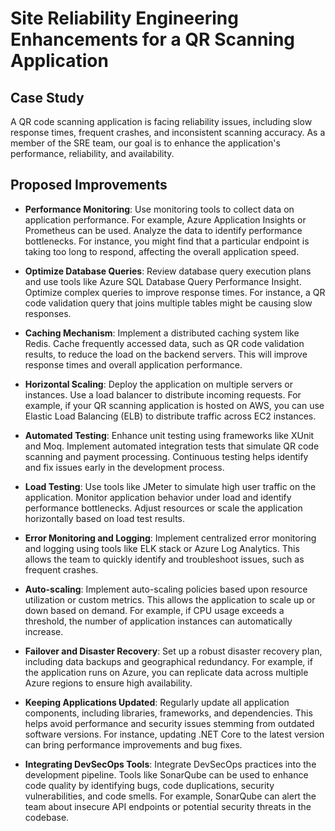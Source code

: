 # Site Reliability Engineering Enhancements for a QR Scanning Application

## Case Study

A QR code scanning application is facing reliability issues, including slow response times, frequent crashes, and inconsistent scanning accuracy. As a member of the SRE team, our goal is to enhance the application's performance, reliability, and availability.

## Proposed Improvements

- **Performance Monitoring**: Use monitoring tools to collect data on application performance. For example, Azure Application Insights or Prometheus can be used. Analyze the data to identify performance bottlenecks. For instance, you might find that a particular endpoint is taking too long to respond, affecting the overall application speed.

- **Optimize Database Queries**: Review database query execution plans and use tools like Azure SQL Database Query Performance Insight. Optimize complex queries to improve response times. For instance, a QR code validation query that joins multiple tables might be causing slow responses.

- **Caching Mechanism**: Implement a distributed caching system like Redis. Cache frequently accessed data, such as QR code validation results, to reduce the load on the backend servers. This will improve response times and overall application performance.

- **Horizontal Scaling**: Deploy the application on multiple servers or instances. Use a load balancer to distribute incoming requests. For example, if your QR scanning application is hosted on AWS, you can use Elastic Load Balancing (ELB) to distribute traffic across EC2 instances.

- **Automated Testing**: Enhance unit testing using frameworks like XUnit and Moq. Implement automated integration tests that simulate QR code scanning and payment processing. Continuous testing helps identify and fix issues early in the development process.

- **Load Testing**: Use tools like JMeter to simulate high user traffic on the application. Monitor application behavior under load and identify performance bottlenecks. Adjust resources or scale the application horizontally based on load test results.

- **Error Monitoring and Logging**: Implement centralized error monitoring and logging using tools like ELK stack or Azure Log Analytics. This allows the team to quickly identify and troubleshoot issues, such as frequent crashes.

- **Auto-scaling**: Implement auto-scaling policies based upon resource utilization or custom metrics. This allows the application to scale up or down based on demand. For example, if CPU usage exceeds a threshold, the number of application instances can automatically increase.

- **Failover and Disaster Recovery**: Set up a robust disaster recovery plan, including data backups and geographical redundancy. For example, if the application runs on Azure, you can replicate data across multiple Azure regions to ensure high availability.

- **Keeping Applications Updated**: Regularly update all application components, including libraries, frameworks, and dependencies. This helps avoid performance and security issues stemming from outdated software versions. For instance, updating .NET Core to the latest version can bring performance improvements and bug fixes.

- **Integrating DevSecOps Tools**: Integrate DevSecOps practices into the development pipeline. Tools like SonarQube can be used to enhance code quality by identifying bugs, code duplications, security vulnerabilities, and code smells. For example, SonarQube can alert the team about insecure API endpoints or potential security threats in the codebase.
